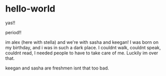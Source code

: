 # hello-world
yas!!

period!!

im alex (here with stella) and we're with sasha and keegan! I was born on my birthday, and i was in such a dark place. I couldnt walk, couldnt speak, couldnt read, I needed people to have to take care of me. Luckily im over that.

keegan and sasha are freshmen isnt that too bad.
